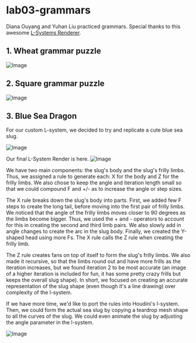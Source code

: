 # lab03-grammars
Diana Ouyang and Yuhan Liu practiced grammars. 
Special thanks to this awesome [L-Systems Renderer](https://piratefsh.github.io/p5js-art/public/lsystems/). 

## 1. Wheat grammar puzzle
![Image](https://github.com/yuhanliu-tech/lab03-grammars/blob/main/l-systems1.png)

## 2. Square grammar puzzle
![Image](https://github.com/yuhanliu-tech/lab03-grammars/blob/main/l-systems.png)

## 3. Blue Sea Dragon
For our custom L-system, we decided to try and replicate a cute blue sea slug. 

![Image](https://github.com/yuhanliu-tech/lab03-grammars/blob/main/blueseadragon.jpg)

Our final L-System Render is here. 
![Image](https://github.com/yuhanliu-tech/lab03-grammars/blob/main/l-systems-slug.png)

We have two main components: the slug's body and the slug's frilly limbs. 
Thus, we assigned a rule to generate each: X for the body and Z for the frilly limbs. 
We also chose to keep the angle and iteration length small so that we could compound F and +/- as to increase the angle or step sizes. 

The X rule breaks down the slug's body into parts. First, we added few F steps to create the long tail, before moving into the first pair of frilly limbs. We noticed that the angle of the frilly limbs moves closer to 90 degrees as the limbs become bigger. Thus, we used the + and - operators to account for this in creating the second and third limb pairs. We also slowly add in angle changes to create the arc in the slug body. Finally, we created the Y-shaped head using more Fs. The X rule calls the Z rule when creating the frilly limb.

The Z rule creates fans on top of itself to form the slug's frilly limbs. We also made it recursive, so that the limbs round out and have more frills as the iteration increases, but we found iteration 2 to be most accurate (an image of a higher iteration is included for fun, it has some pretty crazy frills but keeps the overall slug shape). In short, we focused on creating an accurate representation of the slug shape (even though it's a line drawing) over complexity of the l-system. 

If we have more time, we'd like to port the rules into Houdini's l-system. Then, we could form the actual sea slug by copying a teardrop mesh shape to all the curves of the slug. We could even animate the slug by adjusting the angle parameter in the l-system. 

![Image](https://github.com/yuhanliu-tech/lab03-grammars/blob/main/l-systems-slug2.png)
